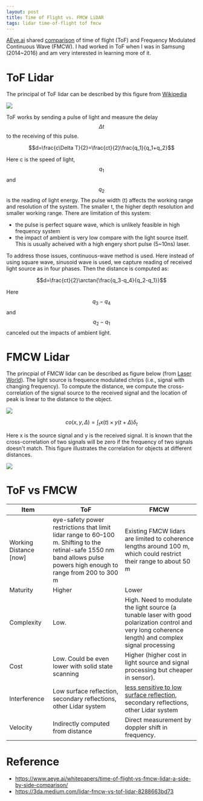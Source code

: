 ```yaml
---
layout: post
title: Time of Flight vs. FMCW LiDAR
tags: lidar time-of-flight tof fmcw
---
```


[AEye.ai](https://www.aeye.ai/) shared [comparison](https://www.aeye.ai/whitepapers/time-of-flight-vs-fmcw-lidar-a-side-by-side-comparison/) of time of flight (ToF) and Frequency Modulated Continuous Wave (FMCW). I had worked in ToF when I was in Samsung (2014~2016) and am very interested in learning more of it.

# ToF Lidar

The principal of ToF lidar can be described by this figure from [Wikipedia](https://en.wikipedia.org/wiki/Time-of-flight_camera)

![](https://raw.githubusercontent.com/zhangtemplar/zhangtemplar.github.io/master/uPic/2021_02_21_16_00_05_2021_02_21_16_00_02_Time_of_flight_camera_principle.svg)

ToF works by sending a pulse of light and measure the delay $$\Delta t$$ to the receiving of this pulse.

$$d=\frac{c\Delta T}{2}=\frac{ct}{2}\frac{q_1}{q_1+q_2}$$

Here c is the speed of light, $$q_1$$ and $$q_2$$ is the reading of light energy. The pulse width (t) affects the working range and resolution of the system. The smaller t, the higher depth resolution and smaller working range. There are limitation of this system:

- the pulse is perfect square wave, which is unlikely feasible in high frequency system
- the impact of ambient is very low compare with the light source itself. This is usually acheived with a high engery short pulse (5~10ns) laser.

To address those issues, continuous-wave method is used. Here instead of using square wave, sinusoid wave is used, we capture reading of received light source as in four phases. Then the distance is computed as:

$$d=\frac{ct}{2}\arctan{\frac{q_3-q_4}{q_2-q_1}}$$

Here $$q_3-q_4$$ and $$q_2-q_1$$ canceled out the impacts of ambient light.

# FMCW Lidar

The princpial of FMCW lidar can be described as figure below (from [Laser World](https://www.laserfocusworld.com/home/article/16556322/lasers-for-lidar-fmcw-lidar-an-alternative-for-selfdriving-cars)). The light source is frequence modulated chrips (i.e., signal with changing frequency). To compute the distance, we compute the cross-correlation of the signal source to the received signal and the location of peak is linear to the distance to the object.

![](https://raw.githubusercontent.com/zhangtemplar/zhangtemplar.github.io/master/uPic/2021_02_21_16_26_30_2021_02_21_16_26_27_1905lfw_jh_f1-20210221162627316.png)

$$co(x,y,\Delta)=\int_t{x(t)\times y(t+\Delta)\delta_t}$$

Here x is the source signal and y is the received signal. It is known that the cross-correlation of two signals will be zero if the frequency of two signals doesn't match. This figure illustrates the correlation for objects at different distances.

![](https://raw.githubusercontent.com/zhangtemplar/zhangtemplar.github.io/master/uPic/2021_02_21_16_30_22_2021_02_21_16_30_18_1905lfw_jh_f2.png)

# ToF vs FMCW

| Item                   | ToF                                                          | FMCW                                                         |
| ---------------------- | ------------------------------------------------------------ | ------------------------------------------------------------ |
| Working Distance [now] | eye-safety power restrictions that limit lidar range to 60–100 m. Shifting to the retinal-safe 1550 nm band allows pulse powers high enough to range from 200 to 300 m | Existing FMCW lidars are limited to coherence lengths around 100 m, which could restrict their range to about 50 m |
| Maturity               | Higher                                                       | Lower                                                        |
| Complexity             | Low.                                                         | High. Need to modulate the light source (a tunable laser with good polarization control and very long coherence length) and complex signal processing |
| Cost                   | Low. Could be even lower with solid state scanning           | Higher (higher cost in light source and signal processing but cheaper in sensor). |
| Interference           | Low surface reflection, secondary reflections, other Lidar system | [less sensitive to low surface reflection](https://3da.medium.com/lidar-fmcw-vs-tof-lidar-8288663bd73), secondary reflections, other Lidar system |
| Velocity               | Indirectly computed from distance                            | Direct measurement by doppler shift in frequency.            |

# Reference

- https://www.aeye.ai/whitepapers/time-of-flight-vs-fmcw-lidar-a-side-by-side-comparison/
- https://3da.medium.com/lidar-fmcw-vs-tof-lidar-8288663bd73

